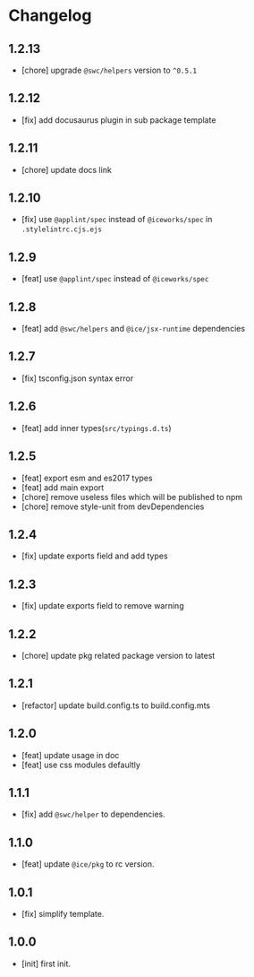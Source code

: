 # Changelog

## 1.2.13

- [chore] upgrade `@swc/helpers` version to `^0.5.1`

## 1.2.12

- [fix] add docusaurus plugin in sub package template

## 1.2.11

- [chore] update docs link

## 1.2.10

- [fix] use `@applint/spec` instead of `@iceworks/spec` in `.stylelintrc.cjs.ejs`

## 1.2.9

- [feat] use `@applint/spec` instead of `@iceworks/spec`

## 1.2.8

- [feat] add `@swc/helpers` and `@ice/jsx-runtime` dependencies

## 1.2.7

- [fix] tsconfig.json syntax error

## 1.2.6

- [feat] add inner types(`src/typings.d.ts`)

## 1.2.5

- [feat] export esm and es2017 types
- [feat] add main export
- [chore] remove useless files which will be published to npm
- [chore] remove style-unit from devDependencies

## 1.2.4

- [fix] update exports field and add types

## 1.2.3

- [fix] update exports field to remove warning

## 1.2.2

- [chore] update pkg related package version to latest

## 1.2.1

- [refactor] update build.config.ts to build.config.mts

## 1.2.0

- [feat] update usage in doc
- [feat] use css modules defaultly

## 1.1.1

- [fix] add `@swc/helper` to dependencies.
## 1.1.0

- [feat] update `@ice/pkg` to rc version.

## 1.0.1

- [fix] simplify template.

## 1.0.0

- [init] first init.
